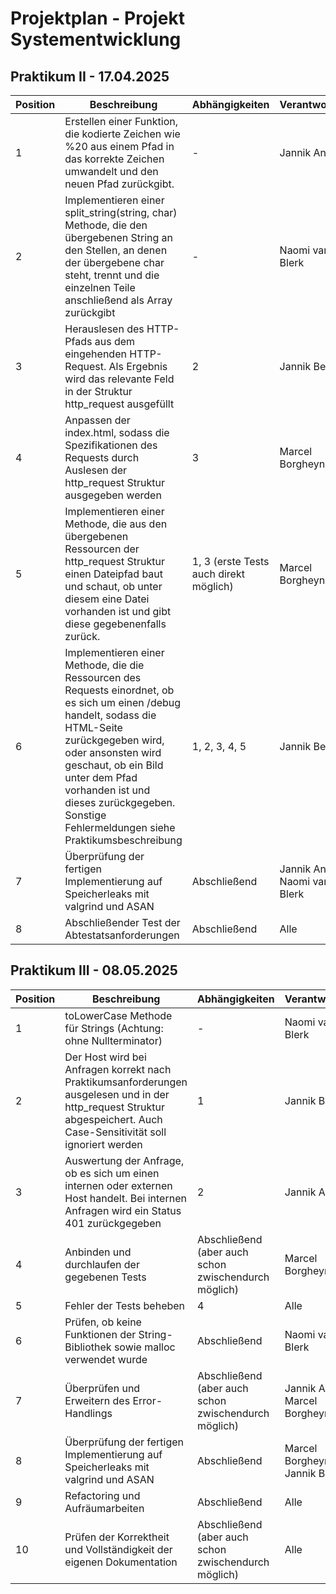 # **Projektplan - Projekt Systementwicklung**

## Praktikum II - 17.04.2025

| Position | Beschreibung                                                                                                                                                                                                                                                                                                  | Abhängigkeiten                         | Verantwortlich                    | Deadline |
|----------|---------------------------------------------------------------------------------------------------------------------------------------------------------------------------------------------------------------------------------------------------------------------------------------------------------------|----------------------------------------|-----------------------------------|----------|
| 1        | Erstellen einer Funktion, die kodierte Zeichen wie %20 aus einem Pfad in das korrekte Zeichen umwandelt und den neuen Pfad zurückgibt.                                                                                                                                                                        | -                                      | Jannik Andres                     | 06.04.   |
| 2        | Implementieren einer split_string(string, char) Methode, die den übergebenen String an den Stellen, an denen der übergebene char steht, trennt und die einzelnen Teile anschließend als Array zurückgibt                                                                                                      | -                                      | Naomi van Blerk                   | 07.04.   |
| 3        | Herauslesen des HTTP-Pfads aus dem eingehenden HTTP-Request. Als Ergebnis wird das relevante Feld in der Struktur http_request ausgefüllt                                                                                                                                                                     | 2                                      | Jannik Bender                     | 09.04.   |
| 4        | Anpassen der index.html, sodass die Spezifikationen des Requests durch Auslesen der http_request Struktur ausgegeben werden                                                                                                                                                                                   | 3                                      | Marcel Borgheynk                  | 09.04.   |
| 5        | Implementieren einer Methode, die aus den übergebenen Ressourcen der http_request Struktur einen Dateipfad baut und schaut, ob unter diesem eine Datei vorhanden ist und gibt diese gegebenenfalls zurück.                                                                                                    | 1, 3 (erste Tests auch direkt möglich) | Marcel Borgheynk                  | 09.04.   |
| 6        | Implementieren einer Methode, die die Ressourcen des Requests einordnet, ob es sich um einen /debug handelt, sodass die HTML-Seite zurückgegeben wird, oder ansonsten wird geschaut, ob ein Bild unter dem Pfad vorhanden ist und dieses zurückgegeben. Sonstige Fehlermeldungen siehe Praktikumsbeschreibung | 1, 2, 3, 4, 5                          | Jannik Bender                     | 12.04.   |
| 7        | Überprüfung der fertigen Implementierung auf Speicherleaks mit valgrind und ASAN                                                                                                                                                                                                                              | Abschließend                           | Jannik Andres<br/>Naomi van Blerk | 13.04.   |
| 8        | Abschließender Test der Abtestatsanforderungen                                                                                                                                                                                                                                                                | Abschließend                           | Alle                              | 13.04.   |

## Praktikum III - 08.05.2025

| Position | Beschreibung                                                                                                                                                            | Abhängigkeiten                                       | Verantwortlich                     | Deadline |
|----------|-------------------------------------------------------------------------------------------------------------------------------------------------------------------------|------------------------------------------------------|------------------------------------|----------|
| 1        | toLowerCase Methode für Strings (Achtung: ohne Nullterminator)                                                                                                          | -                                                    | Naomi van Blerk                    | 20.04.   |
| 2        | Der Host wird bei Anfragen korrekt nach Praktikumsanforderungen ausgelesen und in der http_request Struktur abgespeichert. Auch Case-Sensitivität soll ignoriert werden | 1                                                    | Jannik Bender                      | 24.04.   |
| 3        | Auswertung der Anfrage, ob es sich um einen internen oder externen Host handelt. Bei internen Anfragen wird ein Status 401 zurückgegeben                                | 2                                                    | Jannik Andres                      | 27.04.   |
| 4        | Anbinden und durchlaufen der gegebenen Tests                                                                                                                            | Abschließend (aber auch schon zwischendurch möglich) | Marcel Borgheynk                   | 01.05.   |
| 5        | Fehler der Tests beheben                                                                                                                                                | 4                                                    | Alle                               | 01.05.   |
| 6        | Prüfen, ob keine Funktionen der String-Bibliothek sowie malloc verwendet wurde                                                                                          | Abschließend                                         | Naomi van Blerk                    | 03.05.   |
| 7        | Überprüfen und Erweitern des Error-Handlings                                                                                                                            | Abschließend (aber auch schon zwischendurch möglich) | Jannik Andres<br/>Marcel Borgheynk | 03.05.   |
| 8        | Überprüfung der fertigen Implementierung auf Speicherleaks mit valgrind und ASAN                                                                                        | Abschließend                                         | Marcel Borgheynk<br/>Jannik Bender | 03.05.   |
| 9        | Refactoring und Aufräumarbeiten                                                                                                                                         | Abschließend                                         | Alle                               | 04.05.   |
| 10       | Prüfen der Korrektheit und Vollständigkeit der eigenen Dokumentation                                                                                                    | Abschließend (aber auch schon zwischendurch möglich) | Alle                               | 04.05.   |
